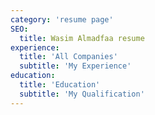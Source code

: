 ```yaml
---
category: 'resume page'
SEO:
  title: Wasim Almadfaa resume
experience: 
  title: 'All Companies'
  subtitle: 'My Experience'
education: 
  title: 'Education'
  subtitle: 'My Qualification'
---
```

